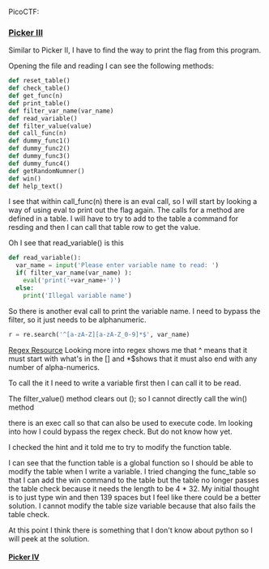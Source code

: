 PicoCTF:

###  [Picker III](https://play.picoctf.org/playlists/2?m=40)
Similar to Picker II, I have to find the way to print the flag from this program.

Opening the file and reading I can see the following methods:
```python
def reset_table()
def check_table()
def get_func(n)
def print_table()
def filter_var_name(var_name)
def read_variable()
def filter_value(value)
def call_func(n)
def dummy_func1()
def dummy_func2()
def dummy_func3()
def dummy_func4()
def getRandomNumner()
def win()
def help_text()
```

I see that within call_func(n) there is an eval call, so I will start by looking a way of using eval to print out the flag again.
The calls for a method are defined in a table. I will have to try to add to the table a command for resding and then I can call that table row to get the value.

Oh I see that read_variable() is this 
```python 
def read_variable():
  var_name = input('Please enter variable name to read: ')
  if( filter_var_name(var_name) ):
    eval('print('+var_name+')')
  else:
    print('Illegal variable name')
```

So there is another eval call to print the variable name. I need to bypass the filter, so it just needs to be alphanumeric. 

```python
r = re.search('^[a-zA-Z][a-zA-Z_0-9]*$', var_name)
```
[Regex Resource](https://regexr.com/)
Looking more into regex shows me that ^ means that it must start with what's in the \[] and \*$shows that it must also end with any number of alpha-numerics.


To call the it I need to write a variable first then I can call it to be read.


The filter_value() method clears out (); so I cannot directly call the win() method

there is an exec call so that can also be used to execute code.
Im looking into how I could bypass the regex check. But do not know how yet.

I checked the hint and it told me to try to modify the function table.

I can see that the function table is a global function so I should be able to modify the table when I write a variable.
I tried changing the func_table so that I can add the win command to the table but the table no longer passes the table check because it needs the length to be 4 * 32. My initial thought is to just type win and then 139 spaces but I feel like there could be a better solution. I cannot modify the table size variable because that also fails the table check. 

At this point I think there is something that I don't know about python so I will peek at the solution.


#### [Picker IV](https://play.picoctf.org/playlists/2?m=43)

